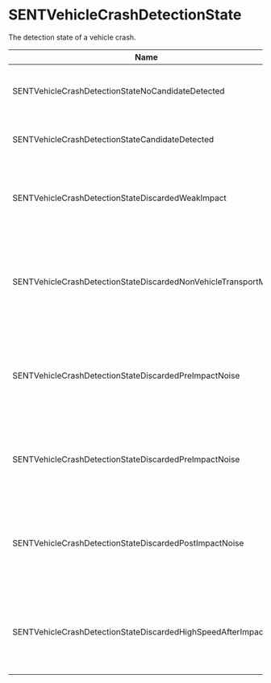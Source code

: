 # SENTVehicleCrashDetectionState

The detection state of a vehicle crash.

| Name                                                           | Description                                                                            |
| -------------------------------------------------------------- | -------------------------------------------------------------------------------------- |
| SENTVehicleCrashDetectionStateNoCandidateDetected              | A crash candidate has not been detected                                                |
| SENTVehicleCrashDetectionStateCandidateDetected                | A crash candidate has been detected                                                    |
| SENTVehicleCrashDetectionStateDiscardedWeakImpact              | The crash candidate has been discarded due to weak impact                              |
| SENTVehicleCrashDetectionStateDiscardedNonVehicleTransportMode | The crash candidate has been discarded due to non-vehicular transport mode             |
| SENTVehicleCrashDetectionStateDiscardedPreImpactNoise          | The crash candidate has been discarded due to too much noise in the pre-impact signal  |
| SENTVehicleCrashDetectionStateDiscardedPreImpactNoise          | The crash candidate has been discarded due to low pre-impact speed                     |
| SENTVehicleCrashDetectionStateDiscardedPostImpactNoise         | The crash candidate has been discarded due to too much noise in the post-impact signal |
| SENTVehicleCrashDetectionStateDiscardedHighSpeedAfterImpact    | The crash candidate has been discarded due to high post-impact speed                   |
